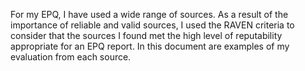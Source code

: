 
For my EPQ, I have used a wide range of sources. As a result of the importance of reliable and valid sources, I used the RAVEN criteria to consider that the sources I found met the high level of reputability appropriate for an EPQ report. In this document are examples of my evaluation from each source. 

